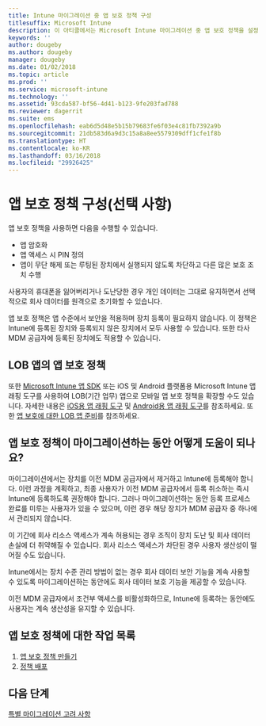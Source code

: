 ```yaml
---
title: Intune 마이그레이션 중 앱 보호 정책 구성
titlesuffix: Microsoft Intune
description: 이 아티클에서는 Microsoft Intune 마이그레이션 중 앱 보호 정책을 설정하는 데 필요한 단계를 제공합니다.
keywords: ''
author: dougeby
ms.author: dougeby
manager: dougeby
ms.date: 01/02/2018
ms.topic: article
ms.prod: ''
ms.service: microsoft-intune
ms.technology: ''
ms.assetid: 93cda587-bf56-4d41-b123-9fe203fad788
ms.reviewer: dagerrit
ms.suite: ems
ms.openlocfilehash: eab6d5d48e5b15b79683fe6f03e4c81fb7392a9b
ms.sourcegitcommit: 21db583d6a9d3c15a8a8ee5579309dff1cfe1f8b
ms.translationtype: HT
ms.contentlocale: ko-KR
ms.lasthandoff: 03/16/2018
ms.locfileid: "29926425"
---
```

# <a name="configure-app-protection-policies-optional"></a>앱 보호 정책 구성(선택 사항)


앱 보호 정책을 사용하면 다음을 수행할 수 있습니다.
* 앱 암호화
* 앱 액세스 시 PIN 정의
* 앱이 무단 해제 또는 루팅된 장치에서 실행되지 않도록 차단하고 다른 많은 보호 조치 수행

사용자의 휴대폰을 잃어버리거나 도난당한 경우 개인 데이터는 그대로 유지하면서 선택적으로 회사 데이터를 원격으로 초기화할 수 있습니다.

앱 보호 정책은 앱 수준에서 보안을 적용하며 장치 등록이 필요하지 않습니다. 이 정책은 Intune에 등록된 장치와 등록되지 않은 장치에서 모두 사용할 수 있습니다. 또한 타사 MDM 공급자에 등록된 장치에도 적용할 수 있습니다.

## <a name="app-protection-policies-with-lob-apps"></a>LOB 앱의 앱 보호 정책

또한 [Microsoft Intune 앱 SDK](app-sdk-get-started.md) 또는 iOS 및 Android 플랫폼용 Microsoft Intune 앱 래핑 도구를 사용하여 LOB(기간 업무) 앱으로 모바일 앱 보호 정책을 확장할 수도 있습니다. 자세한 내용은 [iOS용 앱 래핑 도구](app-wrapper-prepare-ios.md) 및 [Android용 앱 래핑 도구](app-wrapper-prepare-android.md)를 참조하세요. 또한 [앱 보호에 대한 LOB 앱 준비](apps-prepare-mobile-application-management.md)를 참조하세요.

## <a name="how-do-app-protection-policies-help-during-migration"></a>앱 보호 정책이 마이그레이션하는 동안 어떻게 도움이 되나요?

마이그레이션에서는 장치를 이전 MDM 공급자에서 제거하고 Intune에 등록해야 합니다. 이런 과정을 계획하고, 최종 사용자가 이전 MDM 공급자에서 등록 취소하는 즉시 Intune에 등록하도록 권장해야 합니다. 그러나 마이그레이션하는 동안 등록 프로세스 완료를 미루는 사용자가 있을 수 있으며, 이런 경우 해당 장치가 MDM 공급자 중 하나에서 관리되지 않습니다.

이 기간에 회사 리소스 액세스가 계속 허용되는 경우 조직이 장치 도난 및 회사 데이터 손실에 더 취약해질 수 있습니다. 회사 리소스 액세스가 차단된 경우 사용자 생산성이 떨어질 수도 있습니다.

Intune에서는 장치 수준 관리 방법이 없는 경우 회사 데이터 보안 기능을 계속 사용할 수 있도록 마이그레이션하는 동안에도 회사 데이터 보호 기능을 제공할 수 있습니다.

이전 MDM 공급자에서 조건부 액세스를 비활성화하므로, Intune에 등록하는 동안에도 사용자는 계속 생산성을 유지할 수 있습니다.

## <a name="task-list-for-app-protection-policies"></a>앱 보호 정책에 대한 작업 목록

1. [앱 보호 정책 만들기](app-protection-policies.md#create-an-app-protection-policy)
2. [정책 배포](app-protection-policies.md#deploy-a-policy-to-users)


## <a name="next-steps"></a>다음 단계

[특별 마이그레이션 고려 사항](migration-guide-considerations.md)
